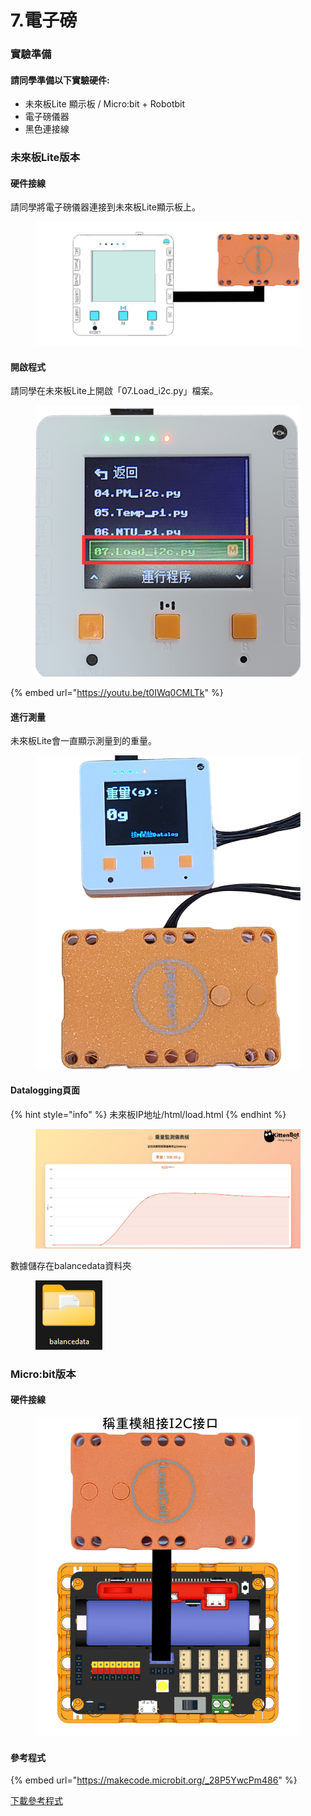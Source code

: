 # 7.電子磅

### 實驗準備

#### 請同學準備以下實驗硬件:

* 未來板Lite 顯示板 / Micro:bit + Robotbit
* 電子磅儀器
* 黑色連接線

### 未來板Lite版本

#### 硬件接線

請同學將電子磅儀器連接到未來板Lite顯示板上。

<figure><img src="../.gitbook/assets/loadcell_wiring.png" alt=""><figcaption></figcaption></figure>

#### 開啟程式

請同學在未來板Lite上開啟「07.Load\_i2c.py」檔案。

<figure><img src="../.gitbook/assets/image (145).png" alt=""><figcaption></figcaption></figure>

{% embed url="https://youtu.be/t0IWq0CMLTk" %}

#### 進行測量

未來板Lite會一直顯示測量到的重量。

<figure><img src="../.gitbook/assets/loadcellprogram.png" alt=""><figcaption></figcaption></figure>

#### Datalogging頁面

{% hint style="info" %}
未來板IP地址/html/load.html
{% endhint %}

<figure><img src="../.gitbook/assets/image (2) (1) (1).png" alt=""><figcaption></figcaption></figure>

數據儲存在balancedata資料夾

<figure><img src="../.gitbook/assets/image (1) (1) (1).png" alt=""><figcaption></figcaption></figure>

### Micro:bit版本

#### 硬件接線

<figure><img src="../.gitbook/assets/loadcell_wiring_edu.png" alt=""><figcaption></figcaption></figure>

#### 參考程式

{% embed url="https://makecode.microbit.org/_28P5YwcPm486" %}

[下載參考程式](https://makecode.microbit.org/_28P5YwcPm486)
